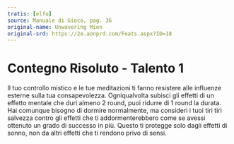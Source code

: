 ```yaml
---
tratis: [elfo]
source: Manuale di Gioco, pag. 36
original-name: Unwavering Mien
original-srd: https://2e.aonprd.com/Feats.aspx?ID=18
---
```


# Contegno Risoluto - Talento 1

Il tuo controllo mistico e le tue meditazioni ti fanno resistere alle influenze
esterne sulla tua consapevolezza. Ogniqualvolta subisci gli effetti di un
effetto mentale che duri almeno 2 round, puoi ridurre di 1 round la durata. Hai
comunque bisogno di dormire normalmente, ma consideri i tuoi tiri tiri salvezza
contro gli effetti che ti addormenterebbero come se avessi ottenuto un grado di
successo in più. Questo ti protegge solo dagli effetti di sonno, non da altri
effetti che ti rendono privo di sensi.
